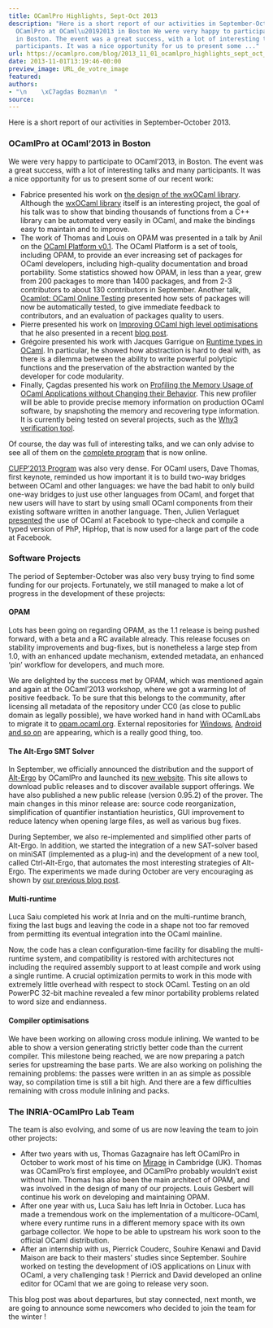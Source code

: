 ```yaml
---
title: OCamlPro Highlights, Sept-Oct 2013
description: "Here is a short report of our activities in September-October 2013.
  OCamlPro at OCaml\u20192013 in Boston We were very happy to participate to OCaml\u20192013,
  in Boston. The event was a great success, with a lot of interesting talks and many
  participants. It was a nice opportunity for us to present some ..."
url: https://ocamlpro.com/blog/2013_11_01_ocamlpro_highlights_sept_oct_2013
date: 2013-11-01T13:19:46-00:00
preview_image: URL_de_votre_image
featured:
authors:
- "\n    \xC7agdas Bozman\n  "
source:
---
```


<p>Here is a short report of our activities in September-October 2013.</p>
<h3>OCamlPro at OCaml&rsquo;2013 in Boston</h3>
<p>We were very happy to participate to OCaml&rsquo;2013, in Boston. The event
was a great success, with a lot of interesting talks and many
participants. It was a nice opportunity for us to present some of our
recent work:</p>
<ul>
<li>Fabrice presented his work on <a href="https://ocaml.org/meetings/ocaml/2013/proposals/wxocaml.pdf">the design of the wxOCaml library</a>. Although the <a href="https://github.com/OCamlPro/ocplib-wxOCaml/">wxOCaml library</a>
itself is an interesting project, the goal of his talk was to show that
binding thousands of functions from a C++ library can be automated very
easily in OCaml, and make the bindings easy to maintain and to improve.
</li>
<li>The work of Thomas and Louis on OPAM was presented in a talk by Anil on the <a href="https://ocaml.org/meetings/ocaml/2013/proposals/platform.pdf">OCaml Platform v0.1</a>.
The OCaml Platform is a set of tools, including OPAM, to provide an
ever increasing set of packages for OCaml developers, including
high-quality documentation and broad portability. Some statistics showed
how OPAM, in less than a year, grew from 200 packages to more than 1400
packages, and from 2-3 contributors to about 130 contributors in
September. Another talk, <a href="https://ocaml.org/meetings/ocaml/2013/proposals/ocamlot.pdf">Ocamlot: OCaml Online Testing</a>
presented how sets of packages will now be automatically tested, to
give immediate feedback to contributors, and an evaluation of packages
quality to users.
</li>
<li>Pierre presented his work on <a href="https://ocaml.org/meetings/ocaml/2013/slides/chambart.pdf">Improving OCaml high level optimisations</a> that he also presented in a recent <a href="https://ocamlpro.com/blog/2013_05_24_optimisations_you_shouldnt_do">blog post</a>.
</li>
<li>Gr&eacute;goire presented his work with Jacques Garrigue on <a href="https://ocaml.org/meetings/ocaml/2013/proposals/runtime-types.pdf">Runtime types in OCaml</a>.
In particular, he showed how abstraction is hard to deal with, as there
is a dilemma between the ability to write powerful polytipic functions
and the preservation of the abstraction wanted by the developer for code
modularity.
</li>
<li>Finally, &Ccedil;agdas presented his work on <a href="https://ocaml.org/meetings/ocaml/2013/slides/bozman.pdf">Profiling the Memory Usage of OCaml Applications without Changing their Behavior</a>.
This new profiler will be able to provide precise memory information on
production OCaml software, by snapshoting the memory and recovering
type information. It is currently being tested on several projects, such
as the <a href="https://why3.lri.fr/">Why3 verification tool</a>.
</li>
</ul>
<p>Of course, the day was full of interesting talks, and we can only advise to see all of them on the <a href="https://ocaml.org/meetings/ocaml/2013/program.html">complete program</a> that is now online.</p>
<p><a href="http://cufp.org/conference/schedule/2013">CUFP&rsquo;2013 Program</a>
was also very dense. For OCaml users, Dave Thomas, first keynote,
reminded us how important it is to build two-way bridges between OCaml
and other languages: we have the bad habit to only build one-way bridges
to just use other languages from OCaml, and forget that new users will
have to start by using small OCaml components from their existing
software written in another language. Then, Julien Verlaguet <a href="https://www.youtube.com/watch?v=gKWNjFagR9k">presented</a>
the use of OCaml at Facebook to type-check and compile a typed version
of PhP, HipHop, that is now used for a large part of the code at
Facebook.</p>
<h3>Software Projects</h3>
<p>The period of September-October was also very busy trying to find
some funding for our projects. Fortunately, we still managed to make a
lot of progress in the development of these projects:</p>
<h4>OPAM</h4>
<p>Lots has been going on regarding OPAM, as the 1.1 release is being
pushed forward, with a beta and a RC available already. This release
focuses on stability improvements and bug-fixes, but is nonetheless a
large step from 1.0, with an enhanced update mechanism, extended
metadata, an enhanced &lsquo;pin&rsquo; workflow for developers, and much more.</p>
<p>We are delighted by the success met by OPAM, which was mentioned
again and again at the OCaml&rsquo;2013 workshop, where we got a warming lot
of positive feedback. To be sure that this belongs to the community,
after licensing all metadata of the repository under CC0 (as close to
public domain as legally possible), we have worked hand in hand with
OCamlLabs to migrate it to <a href="https://opam.ocaml.org/">opam.ocaml.org</a>. External repositories for <a href="https://github.com/vouillon/opam-windows-repository">Windows</a>, <a href="https://github.com/vouillon/opam-android-repository">Android</a> <a href="https://github.com/search?q=opam-repo&amp;type=Repositories&amp;ref=searchresults">and so on</a> are appearing, which is a really good thing, too.</p>
<h4>The Alt-Ergo SMT Solver</h4>
<p>In September, we officially announced the distribution and the support of <a href="https://alt-ergo.lri.fr/">Alt-Ergo</a> by OCamlPro and launched its <a href="https://alt-ergo.ocamlpro.com/">new website</a>.
This site allows to download public releases and to discover available
support offerings. We have also published a new public release (version
0.95.2) of the prover. The main changes in this minor release are:
source code reorganization, simplification of quantifier instantiation
heuristics, GUI improvement to reduce latency when opening large files,
as well as various bug fixes.</p>
<p>During September, we also re-implemented and simplified other parts
of Alt-Ergo. In addition, we started the integration of a new SAT-solver
based on miniSAT (implemented as a plug-in) and the development of a
new tool, called Ctrl-Alt-Ergo, that automates the most interesting
strategies of Alt-Ergo. The experiments we made during October are very
encouraging as shown by <a href="https://ocamlpro.com/blog/2013_10_02_alt_ergo_ocamlpro_two_months_later">our previous blog post</a>.</p>
<h4>Multi-runtime</h4>
<p>Luca Saiu completed his work at Inria and on the multi-runtime
branch, fixing the last bugs and leaving the code in a shape not too far
removed from permitting its eventual integration into the OCaml
mainline.</p>
<p>Now, the code has a clean configuration-time facility for disabling
the multi-runtime system, and compatibility is restored with
architectures not including the required assembly support to at least
compile and work using a single runtime. A crucial optimization permits
to work in this mode with extremely little overhead with respect to
stock OCaml. Testing on an old PowerPC 32-bit machine revealed a few
minor portability problems related to word size and endianness.</p>
<h4>Compiler optimisations</h4>
<p>We have been working on allowing cross module inlining. We wanted to
be able to show a version generating strictly better code than the
current compiler. This milestone being reached, we are now preparing a
patch series for upstreaming the base parts. We are also working on
polishing the remaining problems: the passes were written in an as
simple as possible way, so compilation time is still a bit high. And
there are a few difficulties remaining with cross module inlining and
packs.</p>
<h3>The INRIA-OCamlPro Lab Team</h3>
<p>The team is also evolving, and some of us are now leaving the team to join other projects:</p>
<ul>
<li>After two years with us, Thomas Gazagnaire has left OCamlPro in October to work most of his time on <a href="http://www.openmirage.org/">Mirage</a>
in Cambridge (UK). Thomas was OCamlPro&rsquo;s first employee, and OCamlPro
probably wouldn&rsquo;t exist without him. Thomas has also been the main
architect of OPAM, and was involved in the design of many of our
projects. Louis Gesbert will continue his work on developing and
maintaining OPAM.
</li>
<li>After one year with us, Luca Saiu has left Inria in October. Luca
has made a tremendous work on the implementation of a multicore-OCaml,
where every runtime runs in a different memory space with its own
garbage collector. We hope to be able to upstream his work soon to the
official OCaml distribution.
</li>
<li>After an internship with us, Pierrick Couderc, Souhire Kenawi and
David Maison are back to their masters&rsquo; studies since September. Souhire
worked on testing the development of iOS applications on Linux with
OCaml, a very challenging task ! Pierrick and David developed an online
editor for OCaml that we are going to release very soon.
</li>
</ul>
<p>This blog post was about departures, but stay connected, next month,
we are going to announce some newcomers who decided to join the team for
the winter !</p>

